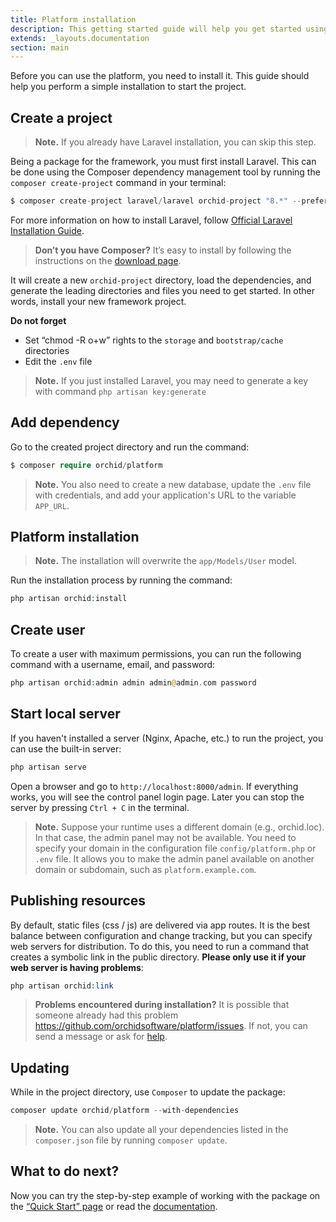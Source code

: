 ```yaml
---
title: Platform installation
description: This getting started guide will help you get started using ORCHID.
extends: _layouts.documentation
section: main
---
```



Before you can use the platform, you need to install it. This guide should help you perform a simple installation to start the project.

## Create a project

> **Note.** If you already have Laravel installation, you can skip this step.

Being a package for the framework, you must first install Laravel. This can be done using the Composer dependency management tool by running the `composer create-project` command in your terminal:

```php
$ composer create-project laravel/laravel orchid-project "8.*" --prefer-dist
```

For more information on how to install Laravel, follow [Official Laravel Installation Guide](https://laravel.com/docs/installation).

> **Don’t you have Composer?** It’s easy to install by following the instructions on the [download page](https://getcomposer.org/download/).

It will create a new `orchid-project` directory, load the dependencies, and generate the leading directories and files you need to get started.
In other words, install your new framework project.


**Do not forget**

- Set “chmod -R o+w” rights to the `storage` and `bootstrap/cache` directories
- Edit the `.env` file

> **Note.** If you just installed Laravel, you may need to generate a key with command `php artisan key:generate`

## Add dependency

Go to the created project directory and run the command:
```php
$ composer require orchid/platform
```

> **Note.** You also need to create a new database, update the `.env` file with credentials, and add your application's URL to the variable `APP_URL`.


## Platform installation

> **Note.** The installation will overwrite the `app/Models/User` model. 

Run the installation process by running the command:

```php
php artisan orchid:install
```

## Create user

To create a user with maximum permissions, you can run the following command with a username, email, and password:

```php
php artisan orchid:admin admin admin@admin.com password
```


## Start local server

If you haven't installed a server (Nginx, Apache, etc.) to run the project, you can use the built-in server:

```php
php artisan serve
```

Open a browser and go to `http://localhost:8000/admin`. If everything works, you will see the control panel login page. Later you can stop the server by pressing `Ctrl + C` in the terminal.

> **Note.** Suppose your runtime uses a different domain (e.g., orchid.loc). In that case, the admin panel may not be available. You need to specify your domain in the configuration file `config/platform.php` or `.env` file. It allows you to make the admin panel available on another domain or subdomain, such as `platform.example.com`.
 
 
## Publishing resources

By default, static files (css / js) are delivered via app routes. It is the best balance between configuration and change tracking, but you can specify web servers for distribution. To do this, you need to run a command that creates a symbolic link in the public directory. **Please only use it if your web server is having problems**:


```php
php artisan orchid:link
```
 
> **Problems encountered during installation?** It is possible that someone already had this problem https://github.com/orchidsoftware/platform/issues. If not, you can send a message or ask for [help](https://github.com/orchidsoftware/platform/issues/new).


## Updating

While in the project directory, use `Composer` to update the package:

```php
composer update orchid/platform --with-dependencies
```

> **Note.** You can also update all your dependencies listed in the `composer.json` file by running `composer update`.

## What to do next?

Now you can try the step-by-step example of working with the package on the [“Quick Start” page](/en/docs/quickstart) or read the [documentation](/en/docs/screens).
